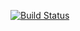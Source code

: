 [![Build Status](https://travis-ci.org/yanaxgrishkova/lab07.svg?branch=master)](https://travis-ci.org/yanaxgrishkova/lab07)
